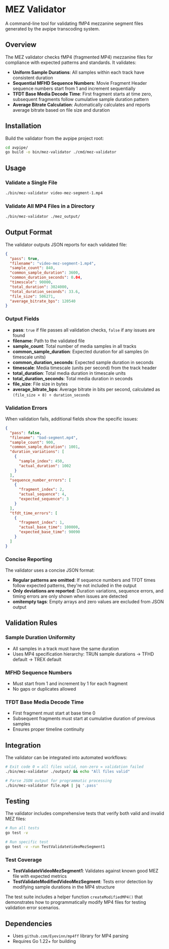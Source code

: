 # MEZ Validator

A command-line tool for validating fMP4 mezzanine segment files generated by the avpipe transcoding system.

## Overview

The MEZ validator checks fMP4 (fragmented MP4) mezzanine files for compliance with expected patterns and standards. It validates:

- **Uniform Sample Durations**: All samples within each track have consistent duration
- **Sequential MFHD Sequence Numbers**: Movie Fragment Header sequence numbers start from 1 and increment sequentially
- **TFDT Base Media Decode Time**: First fragment starts at time zero, subsequent fragments follow cumulative sample duration pattern
- **Average Bitrate Calculation**: Automatically calculates and reports average bitrate based on file size and duration

## Installation

Build the validator from the avpipe project root:

```bash
cd avpipe/
go build -o bin/mez-validator ./cmd/mez-validator
```

## Usage

### Validate a Single File

```bash
./bin/mez-validator video-mez-segment-1.mp4
```

### Validate All MP4 Files in a Directory

```bash
./bin/mez-validator ./mez_output/
```

## Output Format

The validator outputs JSON reports for each validated file:

```json
{
  "pass": true,
  "filename": "video-mez-segment-1.mp4",
  "sample_count": 840,
  "common_sample_duration": 3600,
  "common_duration_seconds": 0.04,
  "timescale": 90000,
  "total_duration": 3024000,
  "total_duration_seconds": 33.6,
  "file_size": 506271,
  "average_bitrate_bps": 120540
}
```

### Output Fields

- **pass**: `true` if file passes all validation checks, `false` if any issues are found
- **filename**: Path to the validated file
- **sample_count**: Total number of media samples in all tracks
- **common_sample_duration**: Expected duration for all samples (in timescale units)
- **common_duration_seconds**: Expected sample duration in seconds
- **timescale**: Media timescale (units per second) from the track header
- **total_duration**: Total media duration in timescale units
- **total_duration_seconds**: Total media duration in seconds
- **file_size**: File size in bytes
- **average_bitrate_bps**: Average bitrate in bits per second, calculated as `(file_size × 8) ÷ duration_seconds`

### Validation Errors

When validation fails, additional fields show the specific issues:

```json
{
  "pass": false,
  "filename": "bad-segment.mp4",
  "sample_count": 900,
  "common_sample_duration": 1001,
  "duration_variations": [
    {
      "sample_index": 450,
      "actual_duration": 1002
    }
  ],
  "sequence_number_errors": [
    {
      "fragment_index": 2,
      "actual_sequence": 4,
      "expected_sequence": 3
    }
  ],
  "tfdt_time_errors": [
    {
      "fragment_index": 1,
      "actual_base_time": 100000,
      "expected_base_time": 90090
    }
  ]
}
```

### Concise Reporting

The validator uses a concise JSON format:

- **Regular patterns are omitted**: If sequence numbers and TFDT times follow expected patterns, they're not included in the output
- **Only deviations are reported**: Duration variations, sequence errors, and timing errors are only shown when issues are detected
- **omitempty tags**: Empty arrays and zero values are excluded from JSON output

## Validation Rules

### Sample Duration Uniformity
- All samples in a track must have the same duration
- Uses MP4 specification hierarchy: TRUN sample durations → TFHD default → TREX default

### MFHD Sequence Numbers
- Must start from 1 and increment by 1 for each fragment
- No gaps or duplicates allowed

### TFDT Base Media Decode Time
- First fragment must start at base time 0
- Subsequent fragments must start at cumulative duration of previous samples
- Ensures proper timeline continuity

## Integration

The validator can be integrated into automated workflows:

```bash
# Exit code 0 = all files valid, non-zero = validation failed
./bin/mez-validator ./output/ && echo "All files valid"

# Parse JSON output for programmatic processing
./bin/mez-validator file.mp4 | jq '.pass'
```

## Testing

The validator includes comprehensive tests that verify both valid and invalid MEZ files:

```bash
# Run all tests
go test -v

# Run specific test
go test -v -run TestValidateVideoMezSegment1
```

### Test Coverage

- **TestValidateVideoMezSegment1**: Validates against known good MEZ file with expected metrics
- **TestValidateModifiedVideoMezSegment**: Tests error detection by modifying sample durations in the MP4 structure

The test suite includes a helper function `createModifiedMP4()` that demonstrates how to programmatically modify MP4 files for testing validation error scenarios.

## Dependencies

- Uses `github.com/Eyevinn/mp4ff` library for MP4 parsing
- Requires Go 1.22+ for building